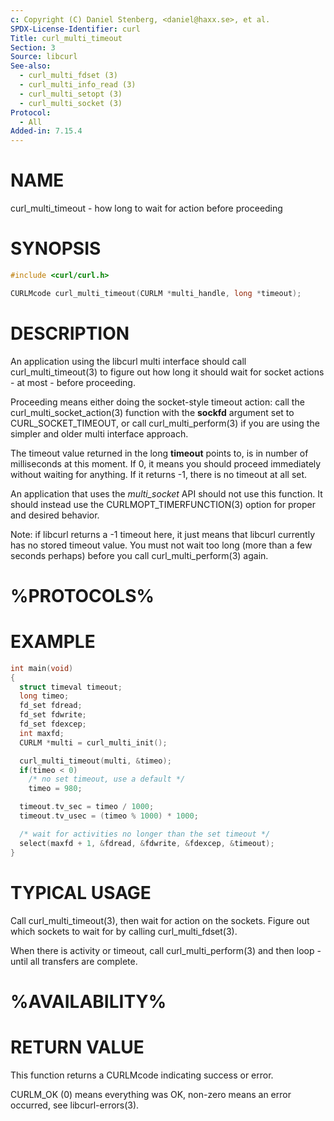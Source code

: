 ```yaml
---
c: Copyright (C) Daniel Stenberg, <daniel@haxx.se>, et al.
SPDX-License-Identifier: curl
Title: curl_multi_timeout
Section: 3
Source: libcurl
See-also:
  - curl_multi_fdset (3)
  - curl_multi_info_read (3)
  - curl_multi_setopt (3)
  - curl_multi_socket (3)
Protocol:
  - All
Added-in: 7.15.4
---
```


# NAME

curl_multi_timeout - how long to wait for action before proceeding

# SYNOPSIS

~~~c
#include <curl/curl.h>

CURLMcode curl_multi_timeout(CURLM *multi_handle, long *timeout);
~~~

# DESCRIPTION

An application using the libcurl multi interface should call
curl_multi_timeout(3) to figure out how long it should wait for socket
actions - at most - before proceeding.

Proceeding means either doing the socket-style timeout action: call the
curl_multi_socket_action(3) function with the **sockfd** argument set
to CURL_SOCKET_TIMEOUT, or call curl_multi_perform(3) if you are using
the simpler and older multi interface approach.

The timeout value returned in the long **timeout** points to, is in number
of milliseconds at this moment. If 0, it means you should proceed immediately
without waiting for anything. If it returns -1, there is no timeout at all set.

An application that uses the *multi_socket* API should not use this function.
It should instead use the CURLMOPT_TIMERFUNCTION(3) option for proper and
desired behavior.

Note: if libcurl returns a -1 timeout here, it just means that libcurl
currently has no stored timeout value. You must not wait too long (more than a
few seconds perhaps) before you call curl_multi_perform(3) again.

# %PROTOCOLS%

# EXAMPLE

~~~c
int main(void)
{
  struct timeval timeout;
  long timeo;
  fd_set fdread;
  fd_set fdwrite;
  fd_set fdexcep;
  int maxfd;
  CURLM *multi = curl_multi_init();

  curl_multi_timeout(multi, &timeo);
  if(timeo < 0)
    /* no set timeout, use a default */
    timeo = 980;

  timeout.tv_sec = timeo / 1000;
  timeout.tv_usec = (timeo % 1000) * 1000;

  /* wait for activities no longer than the set timeout */
  select(maxfd + 1, &fdread, &fdwrite, &fdexcep, &timeout);
}
~~~

# TYPICAL USAGE

Call curl_multi_timeout(3), then wait for action on the sockets. Figure
out which sockets to wait for by calling curl_multi_fdset(3).

When there is activity or timeout, call curl_multi_perform(3) and then
loop - until all transfers are complete.

# %AVAILABILITY%

# RETURN VALUE

This function returns a CURLMcode indicating success or error.

CURLM_OK (0) means everything was OK, non-zero means an error occurred, see
libcurl-errors(3).
